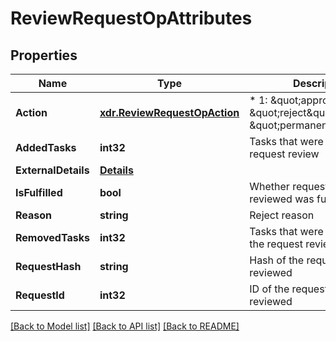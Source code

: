 # ReviewRequestOpAttributes

## Properties
Name | Type | Description | Notes
------------ | ------------- | ------------- | -------------
**Action** | [**xdr.ReviewRequestOpAction**](Enum.md) | * 1: \&quot;approve\&quot; * 2: \&quot;reject\&quot; * 3: \&quot;permanent_reject\&quot;  | 
**AddedTasks** | **int32** | Tasks that were added on the request review | 
**ExternalDetails** | [**Details**](Details.md) |  | 
**IsFulfilled** | **bool** | Whether request being reviewed was fulfilled | 
**Reason** | **string** | Reject reason | 
**RemovedTasks** | **int32** | Tasks that were removed on the request review | 
**RequestHash** | **string** | Hash of the request being reviewed | 
**RequestId** | **int32** | ID of the request being reviewed | 

[[Back to Model list]](../README.md#documentation-for-models) [[Back to API list]](../README.md#documentation-for-api-endpoints) [[Back to README]](../README.md)


